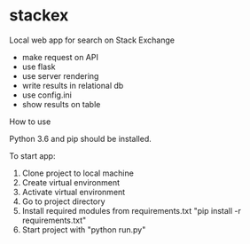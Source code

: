 # stackex

Local web app for search on Stack Exchange

- make request on API
- use flask
- use server rendering
- write results in relational db
- use config.ini
- show results on table

How to use

Python 3.6 and pip should be installed.

To start app:
1. Clone project to local machine
2. Create virtual environment
3. Activate virtual environment
4. Go to project directory
5. Install required modules from requirements.txt "pip install -r requirements.txt"
6. Start project with "python run.py" 
